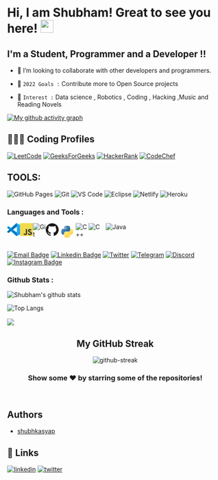 # Hi, I am Shubham! Great to see you here! <img src="https://raw.githubusercontent.com/thepranaygupta/thepranaygupta/main/src/wave.gif" width="30px" height="30px">

##  I'm a Student, Programmer and a Developer !!

- 👯 I’m looking to collaborate with other developers and programmers.

- 🥅 `2022 Goals :` Contribute more to Open Source projects

- 🌱 `Interest :` Data science , Robotics , Coding , Hacking ,Music and Reading Novels

[![My github activity graph](https://activity-graph.herokuapp.com/graph?username=shubhkasyap1&theme=react-dark)](https://github.com/ashutosh00710/github-readme-activity-graph)


## 👨🏻‍💻 Coding Profiles

[![LeetCode](https://img.shields.io/badge/-LeetCode-FFA116?style=flat-square&logo=LeetCode&logoColor=black)](https://leetcode.com/shubhkasyap1/)
[![GeeksForGeeks](https://img.shields.io/badge/-GeeksForGeeks-05CC47?style=flat-square&logo=GeeksForGeeks&logoColor=black)](https://auth.geeksforgeeks.org/user/shubhkasyap1)
[![HackerRank](https://img.shields.io/badge/-HackerRank-2EC866?style=flat-square&logo=HackerRank&logoColor=white)](https://www.hackerrank.com/shubhkasyap1?hr_r=1)
[![CodeChef](https://img.shields.io/badge/-CodeChef-5B4638?style=flat-square&logo=CodeChef&logoColor=white)](https://www.codechef.com/users/shubhkasyap)

## TOOLS:
![GitHub Pages](https://img.shields.io/badge/GitHub%20Pages-%23327FC7.svg?logo=github&style=flat-square&logoColor=white)
![Git](https://img.shields.io/badge/-Git-black?style=flat-square&logo=git)
![VS Code](https://img.shields.io/badge/-VS%20Code-007ACC?style=flat-square&logo=visual-studio-code)
![Eclipse](https://img.shields.io/badge/Eclipse-2C2255?style=flat-square&logo=eclipse&logoColor=white)
![Netlify](https://img.shields.io/badge/-Netlify-%2300C7B7?style=flat-square&logo=netlify&logoColor=ffffff)
![Heroku](https://img.shields.io/badge/Heroku%20-%23430098.svg?style=flat-square&logo=heroku&logoColor=white)<!-- ![DigitalOcean](https://img.shields.io/badge/-Digital%20Ocean-darkblue?style=flat-square&logo=digitalocean) -->







  
  

###  Languages and Tools :

  

<img align="left"  alt="Visual Studio Code"  width="30px"  src="https://raw.githubusercontent.com/github/explore/80688e429a7d4ef2fca1e82350fe8e3517d3494d/topics/visual-studio-code/visual-studio-code.png" />

  

<img align="left"  alt="JavaScript"  width="30px"  src="https://raw.githubusercontent.com/github/explore/80688e429a7d4ef2fca1e82350fe8e3517d3494d/topics/javascript/javascript.png"/>



<img align="left"  alt="Git"  width="30px"  src="https://git-scm.com/images/logos/downloads/Git-Icon-Black.png"/>

  

<img align="left"  alt="GitHub"  width="30px"  src="https://raw.githubusercontent.com/github/explore/78df643247d429f6cc873026c0622819ad797942/topics/github/github.png"/>

  

<img align="left"  alt="Python"  width="40px"  src="https://raw.githubusercontent.com/github/explore/78df643247d429f6cc873026c0622819ad797942/topics/python/python.png"/>

  

<img align="left"  alt="C++"  width="30px"  src="https://cdn.freebiesupply.com/logos/large/2x/c-logo-png-transparent.png" />

  

<img align="left"  alt="C"  width="40px"  src="https://static.wixstatic.com/media/0cfd43_1831013bcc8540fcba4f087dfa07653c~mv2.png/v1/fill/w_350,h_350,al_c,lg_1,q_85/c.webp" />

  

<img align="left"  alt="Java"  width="70px"  height  =  "30px"  src="https://logos-download.com/wp-content/uploads/2016/10/Java_logo_icon.png"/>

  

<br />

<br />

<br />

[![Email Badge](https://img.shields.io/badge/-Email-c14438?style=flat-square&logo=Gmail&logoColor=white&link=mailto:shubhkasyap1@gmail.com)](mailto:shubhkasyap1@gmail.com)
[![Linkedin Badge](https://img.shields.io/badge/-LinkedIn-blue?style=flat-square&logo=Linkedin&logoColor=white&link=https://www.linkedin.com/in/shubhkasyap1/)](https://www.linkedin.com/in/shubhkasyap1/)
[![Twitter](https://img.shields.io/badge/Twitter-1DA1F2?style=flat-square&logo=twitter&logoColor=white)](https://twitter.com/shubhkasyap1)
[![Telegram](https://img.shields.io/badge/-Telegram-blue?style=flat-square&logo=Telegram&logoColor=white)](https://t.me/shubhkasap1)
[![Discord](https://img.shields.io/badge/-Discord-7289DA?style=flat-square&logo=discord&logoColor=white)](https://discord.com/users/Rebelshubh#7163)
[![Instagram Badge](https://img.shields.io/badge/-Instagram-purple?style=flat-square&logo=instagram&logoColor=white&link=https://instagram.com/shubhkasyap1/)](https://instagram.com/shubhkasyap1)<!-- [![Hashnode Badge](https://img.shields.io/badge/-Hashnode-03a57a?style=flat-square&labelColor=000000&logo=Hashnode&link=https://shubhkasyap1.hashnode.dev/)](https://shubhkasyap1.hashnode.dev/) -->

  

###  Github Stats :

![Shubham's github stats](https://github-readme-stats.vercel.app/api?username=shubhkasyap1&show_icons=true&theme=dracula)

![Top Langs](https://github-readme-stats.vercel.app/api/top-langs/?username=shubhkasyap1&theme=flag-india&layout=compact)

<a>

<img align="center"  src="https://visitor-badge.glitch.me/badge?page_id=shubhkasyap1.shubhkasyap1" />

</a>

  

<div align="center">
  
## My GitHub Streak
![github-streak](https://github-readme-streak-stats.herokuapp.com/?user=shubhkasyap1&theme=newyork)

  

###  Show some ❤️ by starring some of the repositories!

  

</div>

  
  

<br />
  

[instagram]:  https://www.instagram.com/shubhkasyap1/

[linkedin]:  https://www.linkedin.com/in/shubhkasyap1/

[github]:    https://github.com/shubhkasyap1

## Authors

- [shubhkasyap](https://github.com/shubhkasyap1)

  
## 🔗 Links
[![linkedin](https://img.shields.io/badge/linkedin-0A66C2?style=for-the-badge&logo=linkedin&logoColor=white)](https://www.linkedin.com/in/shubhkasyap1/)
[![twitter](https://img.shields.io/twitter/follow/shubhkasyap1?style=social)](https://twitter.com/shubhkasyap1)

  
